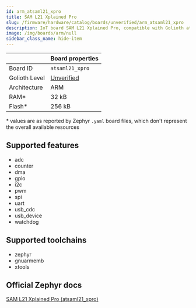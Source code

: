 ```yaml
---
id: arm_atsaml21_xpro
title: SAM L21 Xplained Pro
slug: /firmware/hardware/catalog/boards/unverified/arm_atsaml21_xpro
description: IoT board SAM L21 Xplained Pro, compatible with Golioth at unverified level.
image: /img/boards/arm/null
sidebar_class_name: hide-item
---
```


[//]: # (This is an auto-generated file, do not edit! Changes to it will be lost upon re-generation)



|                | Board properties     |
| -------------  | -------------------- |
| Board ID       | `atsaml21_xpro` |
| Golioth Level  | [Unverified](/firmware/hardware#unverified-boards) |
| Architecture   | ARM |
| RAM*           | 32 kB |
| Flash*         | 256 kB |

\* values are as reported by Zephyr `.yaml` board files, which don't represent the overall available resources



## Supported features

* adc
* counter
* dma
* gpio
* i2c
* pwm
* spi
* uart
* usb_cdc
* usb_device
* watchdog

## Supported toolchains

* zephyr
* gnuarmemb
* xtools

## Official Zephyr docs

[SAM L21 Xplained Pro (atsaml21_xpro)](https://docs.zephyrproject.org/3.6.0/boards/arm/atsaml21_xpro/doc/index.html)
